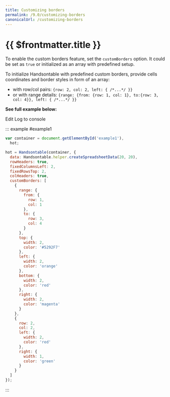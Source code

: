 ```yaml
---
title: Customizing borders
permalink: /9.0/customizing-borders
canonicalUrl: /customizing-borders
---
```


# {{ $frontmatter.title }}

To enable the custom borders feature, set the `customBorders` option. It could be set as `true` or initialized as an array with predefined setup.

To initialize Handsontable with predefined custom borders, provide cells coordinates and border styles in form of an array:

* with row/col pairs: `{row: 2, col: 2, left: { /*...*/ }}`
* or with range details: `{range: {from: {row: 1, col: 1}, to:{row: 3, col: 4}}, left: { /*...*/ }}`

**See full example below:**

Edit Log to console

::: example #example1
```js
var container = document.getElementById('example1'),
  hot;

hot = Handsontable(container, {
  data: Handsontable.helper.createSpreadsheetData(20, 20),
  rowHeaders: true,
  fixedColumnsLeft: 2,
  fixedRowsTop: 2,
  colHeaders: true,
  customBorders: [
    {
      range: {
        from: {
          row: 1,
          col: 1
        },
        to: {
          row: 3,
          col: 4
        }
      },
      top: {
        width: 2,
        color: '#5292F7'
      },
      left: {
        width: 2,
        color: 'orange'
      },
      bottom: {
        width: 2,
        color: 'red'
      },
      right: {
        width: 2,
        color: 'magenta'
      }
    },
    {
      row: 2,
      col: 2,
      left: {
        width: 2,
        color: 'red'
      },
      right: {
        width: 1,
        color: 'green'
      }
    }
  ]
});
```
:::
